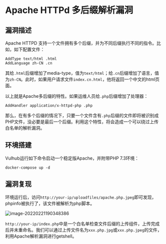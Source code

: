 # Apache HTTPd 多后缀解析漏洞

## 漏洞描述

Apache HTTPD 支持一个文件拥有多个后缀，并为不同后缀执行不同的指令。比如，如下配置文件：

```
AddType text/html .html
AddLanguage zh-CN .cn
```

其给`.html`后缀增加了media-type，值为`text/html`；给`.cn`后缀增加了语言，值为`zh-CN`。此时，如果用户请求文件`index.cn.html`，他将返回一个中文的html页面。

以上就是Apache多后缀的特性。如果运维人员给`.php`后缀增加了处理器：

```
AddHandler application/x-httpd-php .php
```

那么，在有多个后缀的情况下，只要一个文件含有`.php`后缀的文件即将被识别成PHP文件，没必要是最后一个后缀。利用这个特性，将会造成一个可以绕过上传白名单的解析漏洞。

## 环境搭建

Vulhub运行如下命令启动一个稳定版Apache，并附带PHP 7.3环境：

```
docker-compose up -d
```

## 漏洞复现

环境运行后，访问`http://your-ip/uploadfiles/apache.php.jpeg`即可发现，phpinfo被执行了，该文件被解析为php脚本。

![image-20220221190348386](https://typora-1308934770.cos.ap-beijing.myqcloud.com/202202211904167.png)

`http://your-ip/index.php`中是一个白名单检查文件后缀的上传组件，上传完成后并未重命名。我们可以通过上传文件名为`xxx.php.jpg`或`xxx.php.jpeg`的文件，利用Apache解析漏洞进行getshell。

